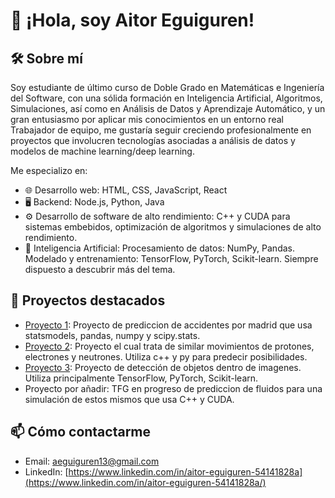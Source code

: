 # 👋 ¡Hola, soy Aitor Eguiguren! 

## 🛠️ Sobre mí
Soy estudiante de último curso de Doble Grado en Matemáticas e Ingeniería del Software, con una sólida formación en Inteligencia Artificial, Algoritmos, Simulaciones, así como en Análisis de Datos y Aprendizaje Automático, y un gran entusiasmo por aplicar mis conocimientos en un entorno real
Trabajador de equipo, me gustaría seguir creciendo profesionalmente en proyectos que involucren tecnologías asociadas a análisis de datos y modelos de machine learning/deep learning.

Me especializo en:
- 🌐 Desarrollo web: HTML, CSS, JavaScript, React
- 🖥️ Backend: Node.js, Python, Java
- ⚙️ Desarrollo de software de alto rendimiento:
C++ y CUDA para sistemas embebidos, optimización de algoritmos y simulaciones de alto rendimiento.
- 🤖 Inteligencia Artificial:
Procesamiento de datos: NumPy, Pandas.
Modelado y entrenamiento: TensorFlow, PyTorch, Scikit-learn.
Siempre dispuesto a descubrir más del tema.

## 🌟 Proyectos destacados
- [Proyecto 1](https://github.com/aegui13/EstudioBomberos): Proyecto de prediccion de accidentes por madrid que usa statsmodels, pandas, numpy y scipy.stats.
- [Proyecto 2](https://github.com/aegui13/Mundo-ia): Proyecto el cual trata de similar movimientos de protones, electrones y neutrones. Utiliza c++ y py para predecir posibilidades.
- [Proyecto 3](https://github.com/aegui13/PrediccionObjetos): Proyecto de detección de objetos dentro de imagenes. Utiliza principalmente TensorFlow, PyTorch, Scikit-learn.
- Proyecto por añadir: TFG en progreso de prediccion de fluidos para una simulación de estos mismos que usa C++ y CUDA.

## 📫 Cómo contactarme
- Email: [aeguiguren13@gmail.com](mailto:aeguiguren13@gmail.com)
- LinkedIn: [https://www.linkedin.com/in/aitor-eguiguren-54141828a](https://www.linkedin.com/in/aitor-eguiguren-54141828a/)
